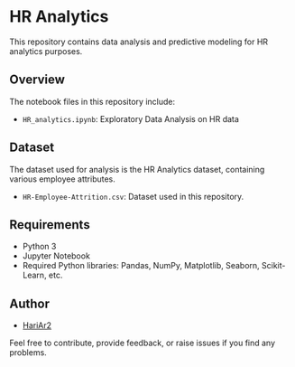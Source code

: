 # HR Analytics

This repository contains data analysis and predictive modeling for HR analytics purposes. 

## Overview 

The notebook files in this repository include: 

- `HR_analytics.ipynb`: Exploratory Data Analysis on HR data 
 
## Dataset 

The dataset used for analysis is the HR Analytics dataset, containing various employee attributes.

- `HR-Employee-Attrition.csv`: Dataset used in this repository.
 
## Requirements

- Python 3
- Jupyter Notebook
- Required Python libraries: Pandas, NumPy, Matplotlib, Seaborn, Scikit-Learn, etc.

## Author

- [HariAr2](https://github.com/HariAr2)
 
Feel free to contribute, provide feedback, or raise issues if you find any problems.
